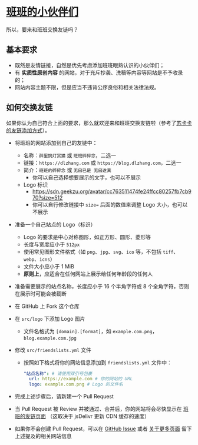 # [班班的小伙伴们](https://blog.dlzhang.com/friends)

所以，要来和班班交换友链吗？

## 基本要求

- 既然是友情链接，自然是优先考虑添加班班眼熟认识的小伙伴们；
- 有 **实质性原创内容** 的网站，对于充斥抄袭、洗稿等内容等网站是不予收录的；
- 网站内容主题不限，但是应当不违背公序良俗和相关法律法规。

## 如何交换友链

如果你认为自己符合上面的要求，那么就欢迎来和班班交换友链啦（参考了[苏卡卡的友链添加方式](https://github.com/SukkaW/Friends)）。

- 将班班的网站添加到自己的友链中：
  - 名称：`醉里挑灯赏猫` 或 `班班碎碎念`，二选一
  - 链接：`https://dlzhang.com` 或 `https://blog.dlzhang.com`，二选一
  - 简介：`班班的碎碎念` 或 `无曰已是 无曰遂真`
    - 你可以自己选择想要展示的文字，也可以不展示
  - Logo 标识
    - https://sdn.geekzu.org/avatar/cc763511474fe24ffcc80257fb7cb970?size=512
    - 你可以自行修改链接中 `size=` 后面的数值来调整 Logo 大小，也可以不展示

- 准备一个自己站点的 Logo（标识）
  - Logo 的要求是中心对称图形，如正方形、圆形、菱形等
  - 长度与宽度应小于 `512px`
  - 使用常见图形文件格式（如 `png`、`jpg`、`svg`、`ico` 等，不包括 `tiff`、`webp`、`icns`）
  - 文件大小应小于 1 MiB
  - **原则上**，应适合在任何网站上展示给任何年龄段的任何人

- 准备需要展示的站点名称，长度应小于 16 个半角字符或 8 个全角字符，否则在展示时可能会被截断

- 在 GitHub 上 Fork 这个仓库
- 在 `src/logo` 下添加 Logo 图片
  - 文件名格式为 `[domain].[format]`，如 `example.com.png`，`blog.example.com.jpg`
- 修改 `src/friendslists.yml` 文件
  - 按照如下格式将你的网站信息添加到 `friendslists.yml` 文件中：
    ```yaml
    "站点名称": # 请使用双引号包裹
      url: https://example.com # 你的网站的 URL
      logo: example.com.png # Logo 的文件名
    ```

- 完成上述步骤后，请新建一个 Pull Request
- 当 Pull Request 被 Review 并被通过、合并后，你的网站将会尽快显示在 [班班的友链页面](https://blog.dlzhang.com/friends) （这取决于 jsDelivr 更新 CDN 缓存的速度）
- 如果你不会创建 Pull Request，可以在 [GitHub Issue](https://github.com/lei2rock/friends/issues) 或者 [关于更多页面](https://blog.dlzhang.com/more) 留下上述提及的相关网站信息